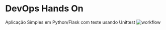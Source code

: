 # DevOps Hands On
Aplicação Simples em Python/Flask com teste usando Unittest
![workflow](https://github.com/atarruda/devopslab/actions/workflows/pipeline.yml/badge.svg)